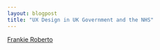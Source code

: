 ```yaml
---
layout: blogpost
title: "UX Design in UK Government and the NHS"
---
```


<a href="https://www.frankieroberto.com/" target="_blank" rel="noopener">Frankie Roberto</a>
<a href="" target="_blank" rel="noopener"></a>